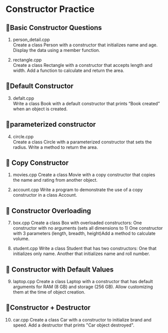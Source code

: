 # Constructor Practice
## 🔹Basic Constructor Questions
1.	person_detail.cpp    
Create a class Person with a constructor that initializes name and age. Display the data using a member function.

2. rectangle.cpp	
Create a class Rectangle with a constructor that accepts length and width. Add a function to calculate and return the area.

## 🔹Default Constructor
3. defalt.cpp	 
Write a class Book with a default constructor that prints “Book created” when an object is created.

## 🔹parameterized constructor
4. circle.cpp	
Create a class Circle with a parameterized constructor that sets the radius. Write a method to return the area.

## 🔹 Copy Constructor
1.	movies.cpp		Create a class Movie with a copy constructor that copies the name and rating from another object.

2. account.cpp		Write a program to demonstrate the use of a copy constructor in a class Account.


## 🔹 Constructor Overloading
7.	box.cpp	    Create a class Box with overloaded constructors:
One constructor with no arguments (sets all dimensions to 1) One constructor with 3 parameters (length, breadth, height)Add a method to calculate volume.

8.	student.cpp		Write a class Student that has two constructors:
One that initializes only name. Another that initializes name and roll number.

## 🔹 Constructor with Default Values

9. laptop.cpp	Create a class Laptop with a constructor that has default arguments for RAM (8 GB) and storage (256 GB). Allow customizing them at the time of object creation.

## 🔹Constructor + Destructor
10. car.cpp		Create a class Car with a constructor to initialize brand and speed. Add a destructor that prints "Car object destroyed".

